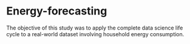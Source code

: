 # Energy-forecasting
The objective of this study was to apply the complete data science life cycle to a real-world dataset involving household energy consumption. 
